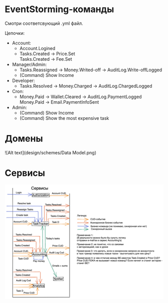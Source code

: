 # EventStorming-команды
Смотри соответсвующий .yml файл.

Цепочки:  
  - Account:  
    - Account.Logined  
    - Tasks.Created -> Price.Set  
      Tasks.Created   -> Fee.Set
  - Manager/Admin:
    - Tasks.Reassigned -> Money.Writed-off -> AuditLog.Write-offLogged
    - (Command) Show Income
  - Developer:
    - Tasks.Resolved -> Money.Charged -> AuditLog.ChargedLogged
  - Cron:
    - Money.Paid -> Wallet.Cleared -> AuditLog.PaymentLogged  
      Money.Paid          -> Email.PaymentInfoSent
  - Admin:
    - (Command) Show Income
    - (Command) Show the most expensive task

# Домены
![Alt text](design/schemes/Data Model.png)

# Сервисы
![Alt text](design/schemes/Services.png)
